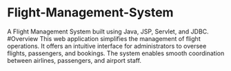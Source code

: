 # Flight-Management-System
A Flight Management System built using Java, JSP, Servlet, and JDBC.
<br>
#Overview
This web application simplifies the management of flight operations. It offers an intuitive interface for administrators to oversee flights, passengers, and bookings. The system enables smooth coordination between airlines, passengers, and airport staff.
